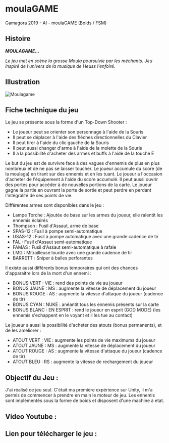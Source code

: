 # moulaGAME
Gamagora 2019 - AI - moulaGAME (Boids / FSM)

## Histoire

***MOULAGAME...***

*Le jeu met en scène la grosse Moula poursuivie par les méchants.*
*Jeu inspiré de l'univers de la musique de Heuss l'enfoiré.*

## Illustration

![Moulagame](Moulagame.png)

## Fiche technique du jeu

Le jeu se présente sous la forme d'un Top-Down Shooter :
- Le joueur peut se orienter son personnage à l'aide de la Souris
- Il peut se déplacer à l'aide des flèches directionnelles du Clavier
- Il peut tirer à l'aide du clic gauche de la Souris
- Il peut aussi changer d'arme à l'aide de la molette de la Souris
- Il a la possibilité d'acheter des armes et buffs à l'aide de la touche E

Le but du jeu est de survivre face à des vagues d'ennemis de plus en plus nombreux et de ne pas se laisser toucher. 
Le joueur accumule du score (de la moulaga) en tirant sur des ennemis et en les tuant.
Le joueur a l'occasion d'acheter de l'équipement à l'aide du score accumulé.
Il peut aussi ouvrir des portes pour accéder à de nouvelles portions de la carte.
Le joueur gagne la partie en ouvrant la porte de sortie et peut perdre en perdant l'intégralité de ses points de vie.

Différentes armes sont disponibles dans le jeu : 
- Lampe Torche : Ajoutée de base sur les armes du joueur, elle ralentit les ennemis éclairés
- Thompson : Fusil d'Assaut, arme de base
- SPAS-12 : Fusil à pompe semi-automatique
- USAS-12 : Fusil à pompe automatique avec une grande cadence de tir
- FAL : Fusil d'Assaut semi-automatique
- FAMAS : Fusil d'Assaut semi-automatique à rafale
- LMG : Mitrailleuse lourde avec une grande cadence de tir
- BARRETT : Sniper à balles perforantes

Il existe aussi différents bonus temporaires qui ont des chances d'apparaitre lors de la mort d'un ennemi :
- BONUS VERT : VIE : rend des points de vie au joueur
- BONUS JAUNE : MS : augmente la vitesse de déplacement du joueur
- BONUS ROUGE : AS : augmente la vitesse d'attaque du joueur (cadence de tir)
- BONUS CYAN : NUKE : anéantit tous les ennemis présents sur la carte
- BONUS BLANC : EN ESPRIT : rend le joueur en esprit (GOD MODE) (les ennemis s'echappent en le voyant et il les tue au contact)

Le joueur a aussi la possibilité d'acheter des atouts (bonus permanents), et de les améliorer :
- ATOUT VERT : VIE : augmente les points de vie maximums du joueur
- ATOUT JAUNE : MS : augmente la vitesse de déplacement du joueur
- ATOUT ROUGE : AS : augmente la vitesse d'attaque du joueur (cadence de tir)
- ATOUT BLEU : RS : augmente la vitesse de rechargement du joueur

## Objectif du Jeu : 

J'ai réalisé ce jeu seul.
C'était ma première expérience sur Unity, il m'a permis de commencer à prendre en main le moteur de jeu.
Les ennemis sont implémentés sous la forme de boids et disposent d'une machine à etat.

## Video Youtube :

## Lien pour télécharger le jeu :
